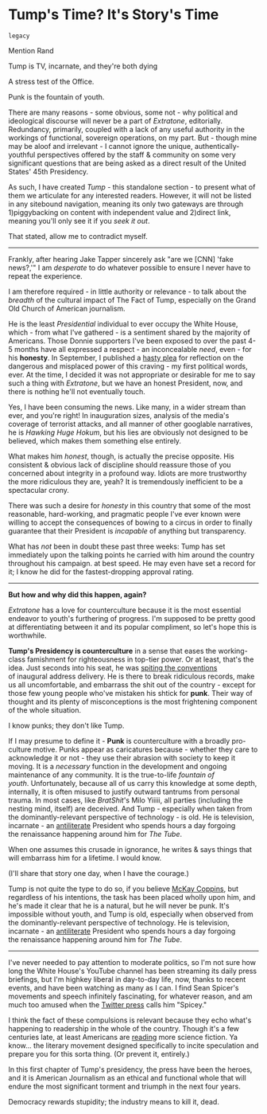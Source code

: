 # Tump's Time? It's Story's Time

`legacy`

Mention Rand

Tump is TV, incarnate, and they're both dying

A stress test of the Office.

Punk is the fountain of youth.

There are many reasons - some obvious, some not - why political and ideological discourse will never be a part of _Extratone_, editorially. Redundancy, primarily, coupled with a lack of any useful authority in the workings of functional, sovereign operations, on my part. But - though mine may be aloof and irrelevant - I cannot ignore the unique, authentically-youthful perspectives offered by the staff & community on some very significant questions that are being asked as a direct result of the United States' 45th Presidency.

As such, I have created _Tump_ - this standalone section - to present what of them we articulate for any interested readers. However, it will not be listed in any sitebound navigation, meaning its only two gateways are through 1)piggybacking on content with independent value and 2)direct link, meaning you'll only see it if you _seek it out_.

That stated, allow me to contradict myself.

---

Frankly, after hearing Jake Tapper sincerely ask "are we [CNN] 'fake news?,'" I am _desperate_ to do whatever possible to ensure I never have to repeat the experience.

I am therefore required - in little authority or relevance - to talk about the _breadth_ of the cultural impact of The Fact of Tump, especially on the Grand Old Church of American journalism.

He is the least _Presidential_ individual to ever occupy the White House, which - from what I've gathered - is a sentiment shared by the majority of Americans. Those Donnie supporters I've been exposed to over the past 4-5 months have all expressed a respect - an inconcealable _need_, even - for his **honesty**. In September, I published a [hasty plea](https://medium.com/@AsphaltApostle/a-hasty-case-for-an-ingenuine-white-house-9476aedd73ae#.1lishwe2o) for reflection on the dangerous and misplaced power of this craving - my first political words, ever. At the time, I decided it was not appropriate or desirable for me to say such a thing with _Extratone_, but we have an honest President, now, and there is nothing he'll not eventually touch.

Yes, I have been consuming the news. Like many, in a wider stream than ever, and you're right! In inauguration sizes, analysis of the media's coverage of terrorist attacks, and all manner of other googlable narratives, he is _Hawking Huge Hokum_, but his lies are obviously not designed to be believed, which makes them something else entirely.

What makes him _honest_, though, is actually the precise opposite. His consistent & obvious lack of discipline should reassure those of you concerned about integrity in a profound way. Idiots are more trustworthy the more ridiculous they are, yeah? It is tremendously inefficient to be a spectacular crony.

There was such a desire for _honesty_ in this country that some of the most reasonable, hard-working, and pragmatic people I've ever known were willing to accept the consequences of bowing to a circus in order to finally guarantee that their President is _incapable_ of anything but transparency.

What has _not_ been in doubt these past three weeks: Tump has set immediately upon the talking points he carried with him around the country throughout his campaign. at best speed. He may even have set a record for it; I know he did for the fastest-dropping approval rating.

---

**But how and why did this happen, again?**

_Extratone_ has a love for counterculture because it is the most essential endeavor to youth's furthering of progress. I'm supposed to be pretty good at differentiating between it and its popular compliment, so let's hope this is worthwhile.

**Tump's Presidency is counterculture** in a sense that eases the working-class famishment for righteousness in top-tier power. Or at least, that's the idea. Just seconds into his seat, he was [spiting the conventions](http://www.theverge.com/2017/1/25/14384774/trump-microphone-speech-long-neck-shure-sm57) of inaugural address delivery. He is there to break ridiculous records, make us all uncomfortable, and embarrass the shit out of the country - except for those few young people who've mistaken his shtick for **punk**. Their way of thought and its plenty of misconceptions is the most frightening component of the whole situation.

I know punks; they don't like Tump.

If I may presume to define it - **Punk** is counterculture with a broadly pro-culture motive. Punks appear as caricatures because - whether they care to acknowledge it or not - they use their abrasion with society to keep it moving. It is a _necessary_ function in the development and ongoing maintenance of any community. It is the true-to-life _fountain of youth_. Unfortunately, because all of us carry this knowledge at some depth, internally, it is often misused to justify outward tantrums from personal trauma. In most cases, like _BratShit_'s Milo Yiiiii, all parties (including the nesting mind, itself) are deceived. And Tump - especially when taken from the dominantly-relevant perspective of technology - is old. He is television, incarnate - an [antiliterate](https://www.nytimes.com/2017/01/25/us/politics/president-trump-white-house.html?_r=0) President who spends hours a day forgoing the renaissance happening around him for _The Tube_.

When one assumes this crusade in ignorance, he writes & says things that will embarrass him for a lifetime. I would know. 

(I'll share that story one day, when I have the courage.)

Tump is not quite the type to do so, if you believe [McKay Coppins](https://theoutline.com/post/1048/donald-trump-can-t-stand-mckay-coppins), but regardless of his intentions, the task has been placed wholly upon him, and he's made it clear that he is a natural, but he will never be punk. It's impossible without youth, and Tump is old, especially when observed from the dominantly-relevant perspective of technology. He is television, incarnate - an [antiliterate](https://www.nytimes.com/2017/01/25/us/politics/president-trump-white-house.html?_r=0) President who spends hours a day forgoing the renaissance happening around him for _The Tube_.

---

I've never needed to pay attention to moderate politics, so I'm not sure how long the White House's YouTube channel has been streaming its daily press briefings, but I'm highkey liberal in day-to-day life, now, thanks to recent events, and have been watching as many as I can. I find Sean Spicer's movements and speech infinitely fascinating, for whatever reason, and am much too amused when the [Twitter press](https://twitter.com/ashleyfeinberg/status/829402944814596100) calls him "Spicey." 

I think the fact of these compulsions is relevant because they echo what's happening to readership in the whole of the country. Though it's a few centuries late, at least Americans are [reading](http://www.ibtimes.co.uk/sales-orwells-1984-following-trump-inauguration-propel-novel-top-amazon-bestseller-list-1603035) more science fiction. Ya know... the literary movement designed specifically to incite speculation and prepare you for this sorta thing. (Or prevent it, entirely.)

In this first chapter of Tump's presidency, the press have been the heroes, and it is American Journalism as an ethical and functional whole that will endure the most significant torment and triumph in the next four years.

Democracy rewards stupidity; the industry means to kill it, dead. 
